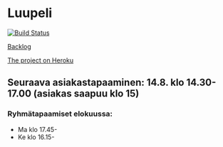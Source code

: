 # Luupeli
[![Build 
Status](https://travis-ci.org/luupeli/luupeli.svg?branch=master)](https://travis-ci.org/luupeli/luupeli)

[Backlog](https://docs.google.com/spreadsheets/d/1b66WPYF05FefrFPH069sPz5Ew2VdkUd1fpNZGQjryEQ/edit?usp=sharing)

[The project on Heroku](http://luupeli.herokuapp.com/)

## Seuraava asiakastapaaminen: 14.8. klo 14.30-17.00 (asiakas saapuu klo 15)

### Ryhmätapaamiset elokuussa:
* Ma klo 17.45-
* Ke klo 16.15-

